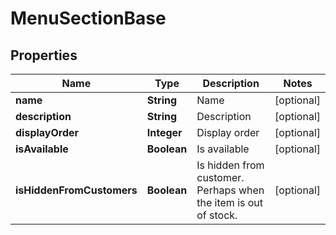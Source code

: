 
# MenuSectionBase

## Properties
Name | Type | Description | Notes
------------ | ------------- | ------------- | -------------
**name** | **String** | Name |  [optional]
**description** | **String** | Description |  [optional]
**displayOrder** | **Integer** | Display order |  [optional]
**isAvailable** | **Boolean** | Is available |  [optional]
**isHiddenFromCustomers** | **Boolean** | Is hidden from customer. Perhaps when the item is out of stock. |  [optional]



